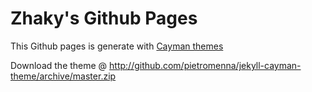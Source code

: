# Zhaky's Github Pages

This Github pages is generate with [Cayman themes](http://jasonlong.github.io/cayman-theme)

Download the theme @ http://github.com/pietromenna/jekyll-cayman-theme/archive/master.zip
